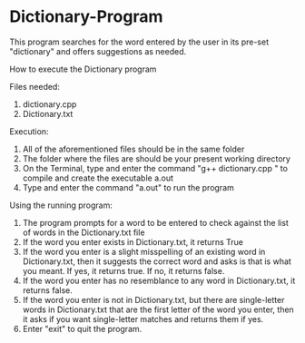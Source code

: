 # Dictionary-Program
This program searches for the word entered by the user in its pre-set "dictionary" and offers suggestions as needed.

How to execute the Dictionary program

Files needed:
1. dictionary.cpp
2. Dictionary.txt

Execution:
1. All of the aforementioned files should be in the same folder
2. The folder where the files are should be your present working directory
3. On the Terminal, type and enter the command "g++ dictionary.cpp " to compile and create the executable a.out
4. Type and enter the command "a.out" to run the program

Using the running program:
1. The program prompts for a word to be entered to check against the list of words in the Dictionary.txt file
2. If the word you enter exists in Dictionary.txt, it returns True
3. If the word you enter is a slight misspelling of an existing word in Dictionary.txt, then it suggests the correct word and asks is that is what you meant. If yes, it returns true. If no, it returns false.
4. If the word you enter has no resemblance to any word in Dictionary.txt, it returns false.
5. If the word you enter is not in Dictionary.txt, but there are single-letter words in Dictionary.txt that are the first letter of the word you enter, then it asks if you want single-letter matches and returns them if yes.
6. Enter "exit" to quit the program.
